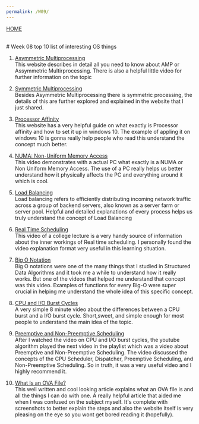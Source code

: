 ```yaml
---
permalink: /W09/
---
```

[HOME](../)

<br>
# Week 08 top 10 list of interesting OS things

1. [Asymmetric Multiprocessing](https://networkencyclopedia.com/asymmetric-multiprocessing-amp/)<br>
This website describes in detail all you need to know about AMP or Assymmetric Multirprocessing. There is also a helpful little video for further information on the topic

2. [Symmetric Multiprocessing](https://www.sciencedirect.com/topics/computer-science/symmetric-multi-processor)<br>
Besides Asymmetric Multiprocessing there is symmetric processing, the details of this are further explored and explained in the website that I just shared.
  
 
3. [Processor Affinity](https://www.thewindowsclub.com/processor-affinity-windows)<br>
This website has a very helpful guide on what exactly is Processor affinity and how to set it up in windows 10. The example of appling it on windows 10 is gonna really help people who read this understand the concept much better.

 
 4. [NUMA: Non-Uniform Memory Access](https://www.youtube.com/watch?v=M-Q02b5uvfY&ab_channel=Level1Techs)<br>
 This video demonstrates with a actual PC what exactly is a NUMA or Non Uniform Memory Access. The use of a PC really helps us better understand how it physically affects the PC and everything around it which is cool.

 5. [Load Balancing](https://www.nginx.com/resources/glossary/load-balancing/)<br>
 Load balancing refers to efficiently distributing incoming network traffic across a group of backend servers, also known as a server farm or server pool. Helpful and detailed explanations of every process helps us truly understand the concept of Load Balancing
 

 6. [Real Time Scheduling](https://www.youtube.com/watch?v=w3XjhJ7Ex1Y&ab_channel=DavidEvans)<br>
 This video of a college lecture is a very handy source of information about the inner workings of Real time scheduling. I personally found the video explanation format very useful in this learning situation.

  
 7. [Big O Notation](https://www.youtube.com/watch?v=D6xkbGLQesk)<br>
 Big O notations were one of the many things that I studied in Structured Data Algorithms and it took me a while to understand how it really works. But one of the videos that helped me understand that concept was this video. Examples of functions for every Big-O were super crucial in helping me understand the whole idea of this specific concept.
 
8.  [CPU and I/O Burst Cycles](https://www.youtube.com/watch?v=pVzb3TUcDLo&ab_channel=NesoAcademy)<br>
  A very simple 8 minute video about the differences between a CPU burst and a I/O burst cycle. Short,sweet, and simple enough for most people to understand the main idea of the topic.
 
  
 9. [Preemptive and Non-Preemptive Scheduling](https://www.youtube.com/watch?v=4DhFmL-6SDA&ab_channel=NesoAcademy)<br>
 After I watched the video on CPU and I/O burst cycles, the youtube algorithm played the next video in the playlist which was a video about Preemptive and Non-Preemptive Scheduling. The video discussed the concepts of the CPU Scheduler, Dispatcher, Preemptive Scheduling, and Non-Preemptive Scheduling. So in truth, it was a very useful video and I highly recommend it.

 
 
 10. [What Is an OVA File?](https://www.lifewire.com/ova-file-4144357)<br>
This well written and cool looking article explains what an OVA file is and all the things I can do with one. A really helpful article that aided me when I was confused on the subject myself. It's complete with screenshots to better explain the steps and also the website itself is very pleasing on the eye so you wont get bored reading it (hopefully).

 
 
